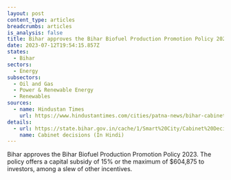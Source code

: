 ```yaml
---
layout: post
content_type: articles
breadcrumbs: articles
is_analysis: false
title: Bihar approves the Bihar Biofuel Production Promotion Policy 2023
date: 2023-07-12T19:54:15.857Z
states:
  - Bihar
sectors:
  - Energy
subsectors:
  - Oil and Gas
  - Power & Renewable Energy
  - Renewables
sources:
  - name: Hindustan Times
    url: https://www.hindustantimes.com/cities/patna-news/bihar-cabinet-approves-biofuel-policy-offers-capital-subsidy-for-compressed-biogas-plants-extends-ethanol-policy-101688486270106.html
details:
  - url: https://state.bihar.gov.in/cache/1/Smart%20City/Cabinet%20Decisions/dd04072023.pdf
    name: Cabinet decisions (In Hindi)
---
```

Bihar approves the Bihar Biofuel Production Promotion Policy 2023. The policy offers a capital subsidy of 15% or the maximum of $604,875 to investors, among a slew of other incentives.